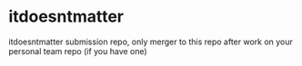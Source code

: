 # itdoesntmatter
itdoesntmatter submission repo, only merger to this repo after work on your personal team repo (if you have one)
